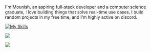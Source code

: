 I'm Mounish, an aspiring full-stack developer and a computer science graduate, I love building things that solve real-time use cases, I build random projects in my free time, and I'm highly active on discord.

[![My Skills](https://skillicons.dev/icons?i=c,cpp,python,js,react,tailwind,java,git,mysql,tensorflow,vscode)](https://skillicons.dev)

![](https://dcbadge.limes.pink/api/shield/767721020588556319?style=flat)

[![](https://visitcount.itsvg.in/api?id=mounishvatti&icon=7&color=12)](https://visitcount.itsvg.in)


  


